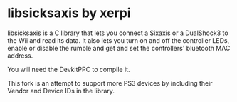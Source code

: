 libsicksaxis by xerpi
============

libsicksaxis is a C library that lets you connect a Sixaxis or a DualShock3 to the Wii and read its data.
It also lets you turn on and off the controller LEDs, enable or disable the rumble and get and set the controllers' bluetooth MAC address.

You will need the DevkitPPC to compile it.

This fork is an attempt to support more PS3 devices by including their Vendor and Device IDs in the library.
